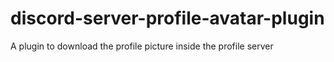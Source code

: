 # discord-server-profile-avatar-plugin
 A plugin to download the profile picture inside the profile server
